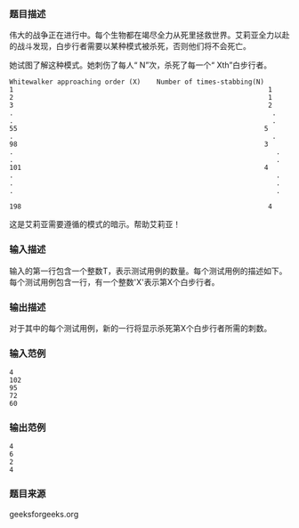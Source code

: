 ### 题目描述
伟大的战争正在进行中。每个生物都在竭尽全力从死里拯救世界。艾莉亚全力以赴的战斗发现，白步行者需要以某种模式被杀死，否则他们将不会死亡。

她试图了解这种模式。她刺伤了每人“ N”次，杀死了每一个“ Xth”白步行者。

```
Whitewalker approaching order (X)    Number of times-stabbing(N)
1                                                                1
2                                                                1
3                                                                2
.                                                                 .
.                                                                 .
55                                                              5
.                                                                 .
98                                                              3
.                                                                  .
.                                                                  .
101                                                             4
.                                                                  .
.                                                                  .
.                                                                  .

198                                                              4
```
这是艾莉亚需要遵循的模式的暗示。帮助艾莉亚！
### 输入描述
输入的第一行包含一个整数T，表示测试用例的数量。每个测试用例的描述如下。每个测试用例包含一行，有一个整数'X'表示第X个白步行者。
### 输出描述
对于其中的每个测试用例，新的一行将显示杀死第X个白步行者所需的刺数。
### 输入范例
```
4
102
95
72
60
```
### 输出范例
```
4
6
2
4
```
### 题目来源
geeksforgeeks.org
